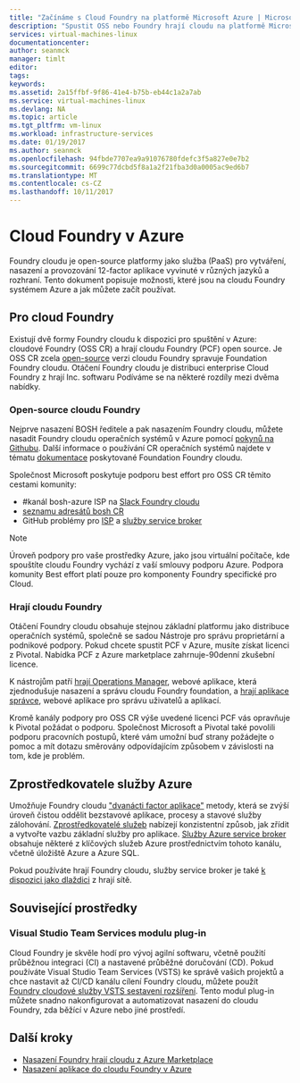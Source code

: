 ```yaml
---
title: "Začínáme s Cloud Foundry na platformě Microsoft Azure | Microsoft Docs"
description: "Spustit OSS nebo Foundry hrají cloudu na platformě Microsoft Azure"
services: virtual-machines-linux
documentationcenter: 
author: seanmck
manager: timlt
editor: 
tags: 
keywords: 
ms.assetid: 2a15ffbf-9f86-41e4-b75b-eb44c1a2a7ab
ms.service: virtual-machines-linux
ms.devlang: NA
ms.topic: article
ms.tgt_pltfrm: vm-linux
ms.workload: infrastructure-services
ms.date: 01/19/2017
ms.author: seanmck
ms.openlocfilehash: 94fbde7707ea9a91076780fdefc3f5a827e0e7b2
ms.sourcegitcommit: 6699c77dcbd5f8a1a2f21fba3d0a0005ac9ed6b7
ms.translationtype: MT
ms.contentlocale: cs-CZ
ms.lasthandoff: 10/11/2017
---
```

# <a name="cloud-foundry-on-azure"></a>Cloud Foundry v Azure

Foundry cloudu je open-source platformy jako služba (PaaS) pro vytváření, nasazení a provozování 12-factor aplikace vyvinuté v různých jazyků a rozhraní. Tento dokument popisuje možnosti, které jsou na cloudu Foundry systémem Azure a jak můžete začít používat.

## <a name="cloud-foundry-offerings"></a>Pro cloud Foundry

Existují dvě formy Foundry cloudu k dispozici pro spuštění v Azure: cloudové Foundry (OSS CR) a hrají cloudu Foundry (PCF) open source. Je OSS CR zcela [open-source](https://github.com/cloudfoundry) verzi cloudu Foundry spravuje Foundation Foundry cloudu. Otáčení Foundry cloudu je distribuci enterprise Cloud Foundry z hrají Inc. softwaru Podíváme se na některé rozdíly mezi dvěma nabídky.

### <a name="open-source-cloud-foundry"></a>Open-source cloudu Foundry

Nejprve nasazení BOSH ředitele a pak nasazením Foundry cloudu, můžete nasadit Foundry cloudu operačních systémů v Azure pomocí [pokynů na Githubu](https://github.com/cloudfoundry-incubator/bosh-azure-cpi-release/blob/master/docs/guidance.md). Další informace o používání CR operačních systémů najdete v tématu [dokumentace](https://docs.cloudfoundry.org/) poskytované Foundation Foundry cloudu.

Společnost Microsoft poskytuje podporu best effort pro OSS CR těmito cestami komunity:

- #<a name="bosh-azure-cpi-channel-on-cloud-foundry-slackhttpsslackcloudfoundryorg"></a>kanál bosh-azure ISP na [Slack Foundry cloudu](https://slack.cloudfoundry.org/)
- [seznamu adresátů bosh CR](https://lists.cloudfoundry.org/pipermail/cf-bosh)
- GitHub problémy pro [ISP](https://github.com/cloudfoundry-incubator/bosh-azure-cpi-release/issues) a [služby service broker](https://github.com/Azure/meta-azure-service-broker/issues)

>[!NOTE]
> Úroveň podpory pro vaše prostředky Azure, jako jsou virtuální počítače, kde spouštíte cloudu Foundry vychází z vaší smlouvy podporu Azure. Podpora komunity Best effort platí pouze pro komponenty Foundry specifické pro Cloud.

### <a name="pivotal-cloud-foundry"></a>Hrají cloudu Foundry

Otáčení Foundry cloudu obsahuje stejnou základní platformu jako distribuce operačních systémů, společně se sadou Nástroje pro správu proprietární a podnikové podpory. Pokud chcete spustit PCF v Azure, musíte získat licenci z Pivotal. Nabídka PCF z Azure marketplace zahrnuje-90denní zkušební licence.

K nástrojům patří [hrají Operations Manager](http://docs.pivotal.io/pivotalcf/customizing/), webové aplikace, která zjednodušuje nasazení a správu cloudu Foundry foundation, a [hrají aplikace správce](https://docs.pivotal.io/pivotalcf/console/), webové aplikace pro správu uživatelů a aplikací.

Kromě kanály podpory pro OSS CR výše uvedené licenci PCF vás opravňuje k Pivotal požádat o podporu. Společnost Microsoft a Pivotal také povolili podporu pracovních postupů, které vám umožní buď strany požádejte o pomoc a mít dotazu směrovány odpovídajícím způsobem v závislosti na tom, kde je problém.

## <a name="azure-service-broker"></a>Zprostředkovatele služby Azure

Umožňuje Foundry cloudu ["dvanácti factor aplikace"](https://12factor.net/) metody, která se zvýší úroveň čistou oddělit bezstavové aplikace, procesy a stavové služby zálohování. [Zprostředkovatelé služeb](https://docs.cloudfoundry.org/services/api.html) nabízejí konzistentní způsob, jak zřídit a vytvořte vazbu základní služby pro aplikace. [Služby Azure service broker](https://github.com/Azure/meta-azure-service-broker) obsahuje některé z klíčových služeb Azure prostřednictvím tohoto kanálu, včetně úložiště Azure a Azure SQL.

Pokud používáte hrají Foundry cloudu, služby service broker je také [k dispozici jako dlaždici](https://docs.pivotal.io/azure-sb/installing.html) z hrají sítě.

## <a name="related-resources"></a>Související prostředky

### <a name="visual-studio-team-services-plugin"></a>Visual Studio Team Services modulu plug-in

Cloud Foundry je skvěle hodí pro vývoj agilní softwaru, včetně použití průběžnou integraci (CI) a nastavené průběžné doručování (CD). Pokud používáte Visual Studio Team Services (VSTS) ke správě vašich projektů a chce nastavit až CI/CD kanálu cílení Foundry cloudu, můžete použít [Foundry cloudové služby VSTS sestavení rozšíření](https://marketplace.visualstudio.com/items?itemName=ms-vsts.cloud-foundry-build-extension). Tento modul plug-in můžete snadno nakonfigurovat a automatizovat nasazení do cloudu Foundry, zda běžící v Azure nebo jiné prostředí.

## <a name="next-steps"></a>Další kroky

- [Nasazení Foundry hrají cloudu z Azure Marketplace](https://azure.microsoft.com/en-us/marketplace/partners/pivotal/pivotal-cloud-foundryazure-pcf/)
- [Nasazení aplikace do cloudu Foundry v Azure](./cloudfoundry-deploy-your-first-app.md)